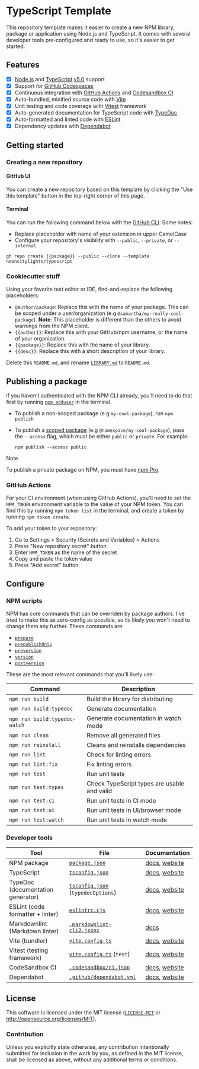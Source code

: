 # TypeScript Template

This repository template makes it easier to create a new NPM library, package or application using Node.js and TypeScript. It comes with several developer tools pre-configured and ready to use, so it's easier to get started.

## Features

- [x] [Node.js](https://nodejs.org/) and [TypeScript](https://www.typescriptlang.org/) [v5.0](https://www.typescriptlang.org/docs/handbook/release-notes/overview.html) support
- [x] Support for [GitHub Codespaces](https://github.com/features/codespaces)
- [x] Continuous integration with [GitHub Actions](https://github.com/features/actions) and [Codesandbox CI](https://codesandbox.io/ci)
- [x] Auto-bundled, minified source code with [Vite](https://vitejs.dev/)
- [x] Unit testing and code coverage with [Vitest](https://vitest.dev/) framework
- [x] Auto-generated documentation for TypeScript code with [TypeDoc](https://typedoc.org/)
- [x] Auto-formatted and linted code with [ESLint](https://eslint.org/)
- [x] Dependency updates with [Dependabot](https://github.com/dependabot)

## Getting started

### Creating a new repository

#### GitHub UI

You can create a new repository based on this template by clicking the "Use this template" button in the top-right corner of this page.

#### Terminal

You can run the following command below with the [GitHub CLI](https://cli.github.com/). Some notes:

- Replace placeholder with name of your extension in upper CamelCase
- Configure your repository's visibility with `--public`, `--private`, or `--internal`

```shell
gh repo create {{package}} --public --clone --template neoncitylights/typescript
```

### Cookiecutter stuff

Using your favorite text editor or IDE, find-and-replace the following placeholders:

- `@author/package`: Replace this with the name of your package. This can be scoped under a user/organization (e.g `@samantha/my-really-cool-package`). **Note**: This placeholder is different than the others to avoid warnings from the NPM client.
- `{{author}}`: Replace this with your GitHub/npm username, or the name of your organization.
- `{{package}}`: Replace this with the name of your library.
- `{{desc}}`: Replace this with a short description of your library.

Delete this `README.md`, and rename [`LIBRARY.md`](./LIBRARY.md) to `README.md`.

## Publishing a package

if you haven't authenticated with the NPM CLI already, you'll need to do that first by running [`npm adduser`](https://docs.npmjs.com/cli/v9/commands/npm-adduser) in the terminal.

- To publish a non-scoped package (e.g `my-cool-package`), run `npm publish`
- To publish a [scoped package](https://docs.npmjs.com/cli/v9/using-npm/scope) (e.g `@namespace/my-cool-package`), pass the `--access` flag, which must be either `public` or `private`. For example:

  ```shell
  npm publish --access public
  ```

> [!NOTE]
> To publish a private package on NPM, you must have [npm Pro](https://www.npmjs.com/products/pro).

### GitHub Actions

For your CI environment (when using GitHub Actions), you'll need to set the `NPM_TOKEN` environment variable to the value of your NPM token. You can find this by running `npm token list` in the terminal, and create a token by running `npm token create`.

To add your token to your repository:

1. Go to Settings > Security (Secrets and Variables) > Actions
2. Press "New repository secret" button
3. Enter `NPM_TOKEN` as the name of the secret
4. Copy and paste the token value
5. Press "Add secret" button

## Configure

### NPM scripts

NPM has core commands that can be overriden by package authors. I've tried to make this as zero-config as possible, so its likely you won't need to change them any further. These commands are:

- [`prepare`](https://docs.npmjs.com/cli/v8/using-npm/scripts#life-cycle-scripts)
- [`prepublishOnly`](https://docs.npmjs.com/cli/v8/using-npm/scripts#life-cycle-scripts)
- [`preversion`](https://docs.npmjs.com/cli/v6/commands/npm-version)
- [`version`](https://docs.npmjs.com/cli/v6/commands/npm-version)
- [`postversion`](https://docs.npmjs.com/cli/v6/commands/npm-version)

These are the most relevant commands that you'll likely use:

| Command | Description |
| ------- | ----------- |
| `npm run build` | Build the library for distributing |
| `npm run build:typedoc` | Generate documentation |
| `npm run build:typedoc-watch` | Generate documentation in watch mode|
| `npm run clean` | Remove all generated files |
| `npm run reinstall` | Cleans and reinstalls dependencies |
| `npm run lint` | Check for linting errors |
| `npm run lint:fix` | Fix linting errors |
| `npm run test` | Run unit tests |
| `npm run test:types` | Check TypeScript types are usable and valid |
| `npm run test:ci` | Run unit tests in CI mode |
| `npm run test:ui` | Run unit tests in UI/browser mode |
| `npm run test:watch` | Run unit tests in watch mode |

### Developer tools

| Tool | File | Documentation |
| ---- | ---- | ------------- |
| NPM package | [`package.json`](./package.json) | [docs](https://docs.npmjs.com/cli/v9/configuring-npm/package-json), [website](https://docs.npmjs.com/) |
| TypeScript | [`tsconfig.json`](./tsconfig.json) | [docs](https://www.typescriptlang.org/tsconfig), [website](https://www.typescriptlang.org/) |
| TypeDoc (documentation generator) | [`tsconfig.json`](./tsconfig.json) (`typedocOptions`) | [docs](https://typedoc.org/options/configuration/), [website](https://typedoc.org/) |
| ESLint (code formatter + linter) | [`eslintrc.cjs`](./eslintrc.js) | [docs](https://eslint.org/docs/latest/user-guide/configuring/), [website](https://eslint.org/) |
| Markdownlint (Markdown linter)   | [`.markdownlint-cli2.jsonc`](./.markdownlint-cli2.jsonc) | [docs](https://github.com/DavidAnson/markdownlint-cli2#markdownlint-cli2jsonc) |
| Vite (bundler) | [`vite.config.ts`](./vite.config.ts) | [docs](https://vitejs.dev/config/), [website](https://vitejs.dev/) |
| Vitest (testing framework) | [`vite.config.ts`](./vite.config.ts) (`test`) | [docs](https://vitest.dev/config/), [website](https://vitest.dev/) |
| CodeSandbox CI | [`.codesandbox/ci.json`](./.codesandbox/ci.json) | [docs](https://codesandbox.io/docs/learn/sandboxes/ci#configuration), [website](https://codesandbox.io/) |
| Dependabot | [`.github/dependabot.yml`](./.github/dependabot.yml) | [docs](https://docs.github.com/en/code-security/dependabot/dependabot-version-updates/configuration-options-for-the-dependabot.yml-file), [website](https://github.com/dependabot) |

## License

This software is licensed under the MIT license ([`LICENSE-MIT`](./LICENSE) or <http://opensource.org/licenses/MIT>).

### Contribution

Unless you explicitly state otherwise, any contribution intentionally submitted for inclusion in the work by you, as defined in the MIT license, shall be licensed as above, without any additional terms or conditions.
